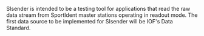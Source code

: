 SIsender is intended to be a testing tool for applications that read the raw data stream from SportIdent master stations operating in readout mode. The first data source to be implemented for SIsender will be IOF's Data Standard.
